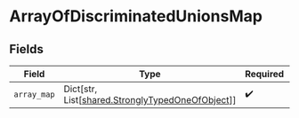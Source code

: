 # ArrayOfDiscriminatedUnionsMap


## Fields

| Field                                                                                               | Type                                                                                                | Required                                                                                            | Description                                                                                         |
| --------------------------------------------------------------------------------------------------- | --------------------------------------------------------------------------------------------------- | --------------------------------------------------------------------------------------------------- | --------------------------------------------------------------------------------------------------- |
| `array_map`                                                                                         | Dict[str, List[[shared.StronglyTypedOneOfObject](../../models/shared/stronglytypedoneofobject.md)]] | :heavy_check_mark:                                                                                  | N/A                                                                                                 |